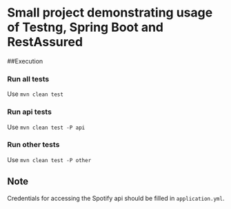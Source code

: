 # Small project demonstrating usage of Testng, Spring Boot and RestAssured

##Execution
### Run all tests
Use `mvn clean test`
### Run api tests
Use `mvn clean test -P api`
### Run other tests
Use `mvn clean test -P other`

## Note
Credentials for accessing the Spotify api should be filled in `application.yml`.